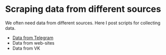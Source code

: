 # Scraping data from different sources

We often need data from different sources. Here I post scripts for collecting data.

* [Data from Telegram](https://github.com/cmapman/data_scraping/tree/main/Scraping%20data%20from%20Telegram)
* Data from web-sites
* Data from VK
